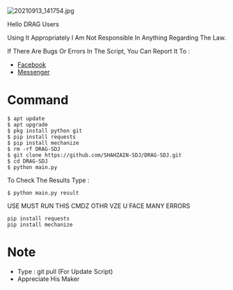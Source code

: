 ![20210913_141754.jpg](https://github.com/SHAHZAIN-SDJ/DRAG-SDJ/Screenshot_2021-09-27-13-56-58.png)


Hello DRAG Users


Using It Appropriately I Am Not Responsible In Anything Regarding The Law. 

If There Are Bugs Or Errors In The Script, You Can Report It To :
* [Facebook](https://fb.me/HATERZKAABBUUGZAINI2)
* [Messenger](https://m.me/HATERZKAABUUGZAINI2)

# Command
```
$ apt update 
$ apt upgrade
$ pkg install python git
$ pip install requests
$ pip install mechanize
$ rm -rf DRAG-SDJ
$ git clone https://github.com/SHAHZAIN-SDJ/DRAG-SDJ.git
$ cd DRAG-SDJ
$ python main.py
```

To Check The Results Type :
```
$ python main.py result
```
USE MUST RUN THIS CMDZ OTHR VZE U FACE MANY ERRORS
```
pip install requests
pip install mechanize

```
# Note
* Type : git pull (For Update Script)
* Appreciate His Maker
